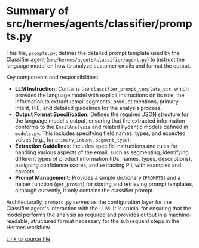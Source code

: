 # Summary of src/hermes/agents/classifier/prompts.py

This file, `prompts.py`, defines the detailed prompt template used by the Classifier agent (`src/hermes/agents/classifier/agent.py`) to instruct the language model on how to analyze customer emails and format the output.

Key components and responsibilities:
-   **LLM Instruction:** Contains the `classifier_prompt_template_str`, which provides the language model with explicit instructions on its role, the information to extract (email segments, product mentions, primary intent, PII), and detailed guidelines for the analysis process.
-   **Output Format Specification:** Defines the required JSON structure for the language model's output, ensuring that the extracted information conforms to the `EmailAnalysis` and related Pydantic models defined in `models.py`. This includes specifying field names, types, and expected values (e.g., for `primary_intent`, `segment_type`).
-   **Extraction Guidelines:** Includes specific instructions and rules for handling various aspects of the email, such as segmenting, identifying different types of product information (IDs, names, types, descriptions), assigning confidence scores, and extracting PII, with examples and caveats.
-   **Prompt Management:** Provides a simple dictionary (`PROMPTS`) and a helper function (`get_prompt`) for storing and retrieving prompt templates, although currently, it only contains the classifier prompt.

Architecturally, `prompts.py` serves as the configuration layer for the Classifier agent's interaction with the LLM. It is crucial for ensuring that the model performs the analysis as required and provides output in a machine-readable, structured format necessary for the subsequent steps in the Hermes workflow.

[Link to source file](../../../../src/hermes/agents/classifier/prompts.py) 